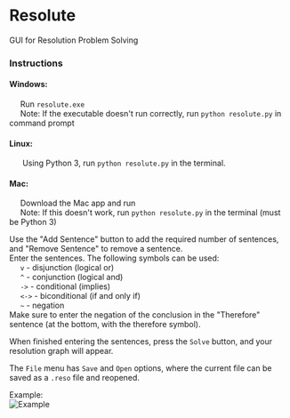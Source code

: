 # Resolute
GUI for Resolution Problem Solving

### Instructions
#### Windows:
&nbsp;&nbsp;&nbsp;&nbsp;&nbsp;Run ```resolute.exe```\
&nbsp;&nbsp;&nbsp;&nbsp;&nbsp;Note: If the executable doesn't run correctly, run ```python resolute.py``` in command prompt

#### Linux:
&nbsp;&nbsp;&nbsp;&nbsp;&nbsp; Using Python 3, run ```python resolute.py``` in the terminal.

#### Mac:
&nbsp;&nbsp;&nbsp;&nbsp;&nbsp;Download the Mac app and run\
&nbsp;&nbsp;&nbsp;&nbsp;&nbsp;Note: If this doesn't work, run ```python resolute.py``` in the terminal (must be Python 3)

Use the "Add Sentence" button to add the required number of sentences, and "Remove Sentence" to remove a sentence.\
Enter the sentences. The following symbols can be used:\
&nbsp;&nbsp;&nbsp;&nbsp;&nbsp;```v``` - disjunction (logical or)\
&nbsp;&nbsp;&nbsp;&nbsp;&nbsp;```^``` - conjunction (logical and)\
&nbsp;&nbsp;&nbsp;&nbsp;&nbsp;```->``` - conditional (implies)\
&nbsp;&nbsp;&nbsp;&nbsp;&nbsp;```<->``` - biconditional (if and only if)\
&nbsp;&nbsp;&nbsp;&nbsp;&nbsp;```~``` - negation\
Make sure to enter the negation of the conclusion in the "Therefore" sentence (at the bottom, with the therefore symbol).

When finished entering the sentences, press the ```Solve``` button, and your resolution graph will appear.

The ```File``` menu has ```Save``` and ```Open``` options, where the current file can be saved as a ```.reso``` file and reopened.

Example:\
![Example](https://github.com/matthewyoungbar/Resolute/blob/main/img/Example.png?raw=true)
